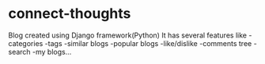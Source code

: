 # connect-thoughts
Blog created using Django framework(Python)
It has several features like
  -categories
  -tags
  -similar blogs
  -popular blogs
  -like/dislike
  -comments tree
  -search
  -my blogs...
  
